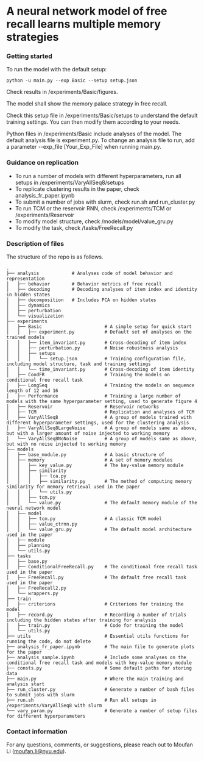 # A neural network model of free recall learns multiple memory strategies

### Getting started
To run the model with the default setup:
```
python -u main.py --exp Basic --setup setup.json
```
Check results in /experiments/Basic/figures.

The model shall show the memory palace strategy in free recall.

Check this setup file in /experiments/Basic/setups to understand the default training settings. You can then modify them according to your needs.

Python files in /experiments/Basic include analyses of the model. The default analysis file is experiment.py. To change an analysis file to run, add a parameter --exp_file [Your_Exp_File] when running main.py.

### Guidance on replication
- To run a number of models with different hyperparameters, run all setups in /experiments/VaryAllSeq8/setups
- To replicate clustering results in the paper, check analysis_fr_paper.ipynb
- To submit a number of jobs with slurm, check run.sh and run_cluster.py
- To run TCM or the reservoir RNN, check /experiments/TCM or /experiments/Reservoir
- To modify model structure, check /models/model/value_gru.py
- To modify the task, check /tasks/FreeRecall.py

### Description of files
The structure of the repo is as follows.
```
.
├── analysis            # Analyses code of model behavior and representation
│   ├── behavior        # Behavior metrics of free recall
│   ├── decoding        # Decoding analyses of item index and identity in hidden states
│   ├── decomposition   # Includes PCA on hidden states
│   ├── dynamics
│   ├── perturbation
│   └── visualization
├── experiments
│   ├── Basic                       # A simple setup for quick start
│   │   ├── experiment.py           # Default set of analyses on the trained models
│   │   ├── item_invariant.py       # Cross-decoding of item index
│   │   ├── perturbation.py         # Noise robustness analysis
│   │   ├── setups
│   │   │   └── setup.json          # Training configuration file, including model structure, task and training settings
│   │   └── time_invariant.py       # Cross-decoding of item identity
│   ├── CondFR                      # Training the models on conditional free recall task
│   ├── LongSeq                     # Training the models on sequence length of 12 and 16
│   ├── Performance                 # Training a large number of models with the same hyperparameter setting, used to generate figure 4
│   ├── Reservoir                   # Reservoir networks
│   ├── TCM                         # Replication and analyses of TCM
│   ├── VaryAllSeq8                 # A group of models trained with different hyperparameter settings, used for the clustering analysis
│   ├── VaryAllSeq8LargeNoise       # A group of models same as above, but with a larger amount of noise injected to working memory
│   └── VaryAllSeq8NoNoise          # A group of models same as above, but with no noise injected to working memory
├── models
│   ├── base_module.py              # A basic structure of 
│   ├── memory                      # A set of memory modules
│   │   ├── key_value.py            # The key-value memory module
│   │   ├── similarity
│   │   │   ├── lca.py
│   │   │   ├── similarity.py       # The method of computing memory similarity for memory retrieval used in the paper
│   │   │   └── utils.py
│   │   ├── tcm.py
│   │   └── value.py                # The default memory module of the neural network model
│   ├── model
│   │   ├── tcm.py                  # A classic TCM model
│   │   ├── value_ctrnn.py
│   │   └── value_gru.py            # The default model architecture used in the paper
│   ├── module
│   ├── planning
│   └── utils.py
├── tasks
│   ├── base.py
│   ├── ConditionalFreeRecall.py    # The conditional free recall task used in the paper
│   ├── FreeRecall.py               # The default free recall task used in the paper
│   ├── FreeRecall2.py
│   └── wrappers.py
├── train
│   ├── criterions                  # Criterions for training the model
│   ├── record.py                   # Recording a number of trials including the hidden states after training for analysis
│   ├── train.py                    # Code for training the model
│   └── utils.py
├── utils                           # Essential utils functions for running the code, do not delete
├── analysis_fr_paper.ipynb         # The main file to generate plots for the paper
├── analysis_sample.ipynb           # Include some analyses on the conditional free recall task and models with key-value memory module
├── consts.py                       # Some default paths for storing data
├── main.py                         # Where the main training and analysis start
├── run_cluster.py                  # Generate a number of bash files to submit jobs with slurm
├── run.sh                          # Run all setups in /experiments/VaryAllSeq8 with slurm
└── vary_param.py                   # Generate a number of setup files for different hyperparameters
```


### Contact information
For any questions, comments, or suggestions, please reach out to Moufan Li (moufan.li@nyu.edu).
